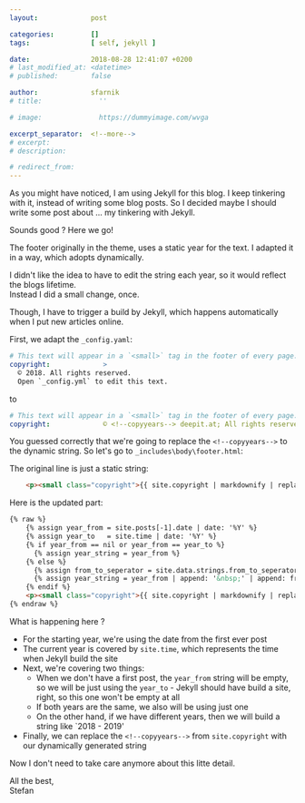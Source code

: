 ```yaml
---
layout:             post

categories:         []
tags:               [ self, jekyll ]

date:               2018-08-28 12:41:07 +0200
# last_modified_at: <datetime>
# published:        false

author:             sfarnik
# title:              ''

# image:              https://dummyimage.com/wvga

excerpt_separator:  <!--more-->
# excerpt:
# description:

# redirect_from:
---
```


As you might have noticed, I am using Jekyll for this blog.
I keep tinkering with it, instead of writing some blog posts. So I decided maybe I should write some post about ... my tinkering with Jekyll.

Sounds good ? Here we go!

<!--more-->

The footer originally in the theme, uses a static year for the text.
I adapted it in a way, which adopts dynamically.

I didn't like the idea to have to edit the string each year, so it would reflect the blogs lifetime.<br />Instead I did a small change, once.

Though, I have to trigger a build by Jekyll, which happens automatically when I put new articles online.

First, we adapt the ```_config.yaml```:

~~~yaml
# This text will appear in a `<small>` tag in the footer of every page.
copyright:             >
  © 2018. All rights reserved.
  Open `_config.yml` to edit this text.
~~~

to

~~~yaml
# This text will appear in a `<small>` tag in the footer of every page.
copyright:             © <!--copyyears--> deepit.at; All rights reserved.
~~~

You guessed correctly that we're going to replace the ```<!--copyyears-->``` to the dynamic string.
So let's go to ```_includes\body\footer.html```:

The original line is just a static string:
~~~html
    <p><small class="copyright">{{ site.copyright | markdownify | replace:'<p>','' | replace:'</p>','' }}</small></p>
~~~

Here is the updated part:
~~~html
{% raw %}
    {% assign year_from = site.posts[-1].date | date: '%Y' %}
    {% assign year_to   = site.time | date: '%Y' %}
    {% if year_from == nil or year_from == year_to %}
      {% assign year_string = year_from %}
    {% else %}
      {% assign from_to_seperator = site.data.strings.from_to_seperator | default: '-' %}
      {% assign year_string = year_from | append: '&nbsp;' | append: from_to_seperator | append: '&nbsp;' | append: year_to %}
    {% endif %}
    <p><small class="copyright">{{ site.copyright | markdownify | replace:'<!--copyyears-->',year_string | replace:'<p>','' | replace:'</p>','' }}</small></p>
{% endraw %}
~~~

What is happening here ?

- For the starting year, we're using the date from the first ever post
- The current year is covered by ```site.time```, which represents the time when Jekyll build the site
- Next, we're covering two things:
  - When we don't have a first post, the ```year_from``` string will be empty, so we will be just using the ```year_to``` - Jekyll should have build a site, right, so this one won't be empty at all
  - If both years are the same, we also will be using just one
  - On the other hand, if we have different years, then we will build a string like `2018 - 2019'
- Finally, we can replace the ```<!--copyyears-->``` from ```site.copyright``` with our dynamically generated string

Now I don't need to take care anymore about this litte detail.

All the best,<br />Stefan
